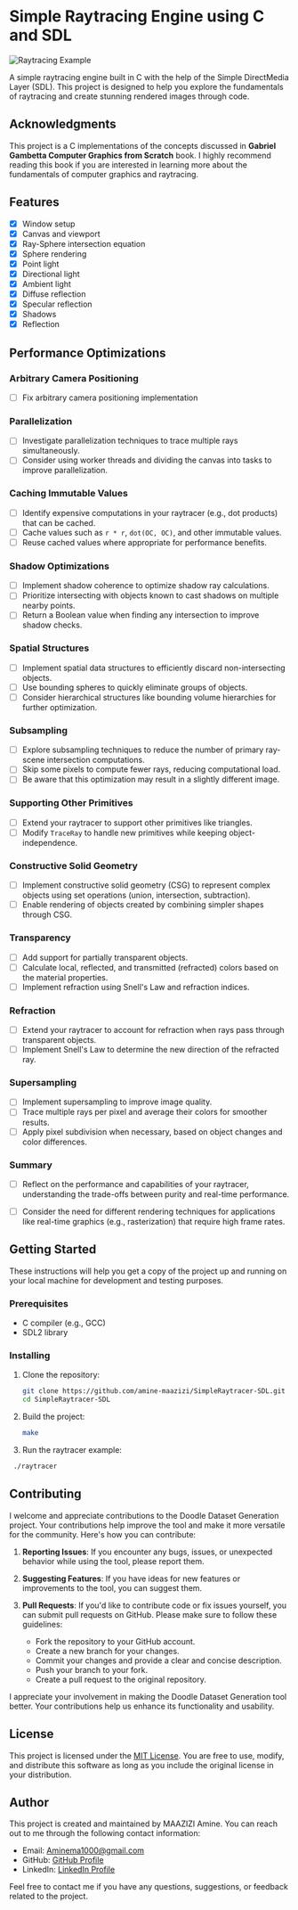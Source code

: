 # Simple Raytracing Engine using C and SDL

![Raytracing Example](source/output/scene.bmp)

A simple raytracing engine built in C with the help of the Simple DirectMedia Layer (SDL). This project is designed to help you explore the fundamentals of raytracing and create stunning rendered images through code.

## Acknowledgments

This project is a C implementations of the concepts discussed in **Gabriel Gambetta Computer Graphics from Scratch** book. I highly recommend reading this book if you are interested in learning more about the fundamentals of computer graphics and raytracing.

## Features

- [x] Window setup
- [x] Canvas and viewport
- [x] Ray-Sphere intersection equation
- [x] Sphere rendering
- [x] Point light
- [x] Directional light
- [x] Ambient light
- [x] Diffuse reflection
- [x] Specular reflection
- [x] Shadows
- [x] Reflection

## Performance Optimizations

### Arbitrary Camera Positioning
- [ ] Fix arbitrary camera positioning implementation

### Parallelization
- [ ] Investigate parallelization techniques to trace multiple rays simultaneously.
- [ ] Consider using worker threads and dividing the canvas into tasks to improve parallelization.

### Caching Immutable Values
- [ ] Identify expensive computations in your raytracer (e.g., dot products) that can be cached.
- [ ] Cache values such as `r * r`, `dot(OC, OC)`, and other immutable values.
- [ ] Reuse cached values where appropriate for performance benefits.

### Shadow Optimizations
- [ ] Implement shadow coherence to optimize shadow ray calculations.
- [ ] Prioritize intersecting with objects known to cast shadows on multiple nearby points.
- [ ] Return a Boolean value when finding any intersection to improve shadow checks.

### Spatial Structures
- [ ] Implement spatial data structures to efficiently discard non-intersecting objects.
- [ ] Use bounding spheres to quickly eliminate groups of objects.
- [ ] Consider hierarchical structures like bounding volume hierarchies for further optimization.

### Subsampling
- [ ] Explore subsampling techniques to reduce the number of primary ray-scene intersection computations.
- [ ] Skip some pixels to compute fewer rays, reducing computational load.
- [ ] Be aware that this optimization may result in a slightly different image.

### Supporting Other Primitives
- [ ] Extend your raytracer to support other primitives like triangles.
- [ ] Modify `TraceRay` to handle new primitives while keeping object-independence.

### Constructive Solid Geometry
- [ ] Implement constructive solid geometry (CSG) to represent complex objects using set operations (union, intersection, subtraction).
- [ ] Enable rendering of objects created by combining simpler shapes through CSG.

### Transparency
- [ ] Add support for partially transparent objects.
- [ ] Calculate local, reflected, and transmitted (refracted) colors based on the material properties.
- [ ] Implement refraction using Snell's Law and refraction indices.

### Refraction
- [ ] Extend your raytracer to account for refraction when rays pass through transparent objects.
- [ ] Implement Snell's Law to determine the new direction of the refracted ray.

### Supersampling
- [ ] Implement supersampling to improve image quality.
- [ ] Trace multiple rays per pixel and average their colors for smoother results.
- [ ] Apply pixel subdivision when necessary, based on object changes and color differences.

### Summary
- [ ] Reflect on the performance and capabilities of your raytracer, understanding the trade-offs between purity and real-time performance.
- [ ] Consider the need for different rendering techniques for applications like real-time graphics (e.g., rasterization) that require high frame rates.



## Getting Started

These instructions will help you get a copy of the project up and running on your local machine for development and testing purposes.

### Prerequisites

- C compiler (e.g., GCC)
- SDL2 library

### Installing

1. Clone the repository:

   ```bash
   git clone https://github.com/amine-maazizi/SimpleRaytracer-SDL.git
   cd SimpleRaytracer-SDL
   ```

2. Build the project:
    
   ```bash
   make
   ```

3. Run the raytracer example:

  ```bash
   ./raytracer
   ```

## Contributing

I welcome and appreciate contributions to the Doodle Dataset Generation project. Your contributions help improve the tool and make it more versatile for the community. Here's how you can contribute:

1. **Reporting Issues**: If you encounter any bugs, issues, or unexpected behavior while using the tool, please report them.

2. **Suggesting Features**: If you have ideas for new features or improvements to the tool, you can suggest them.

3. **Pull Requests**: If you'd like to contribute code or fix issues yourself, you can submit pull requests on GitHub. Please make sure to follow these guidelines:
    - Fork the repository to your GitHub account.
    - Create a new branch for your changes.
    - Commit your changes and provide a clear and concise description.
    - Push your branch to your fork.
    - Create a pull request to the original repository.

I appreciate your involvement in making the Doodle Dataset Generation tool better. Your contributions help us enhance its functionality and usability.

## License

This project is licensed under the [MIT License](https://opensource.org/licenses/MIT). You are free to use, modify, and distribute this software as long as you include the original license in your distribution.


## Author

This project is created and maintained by MAAZIZI Amine. You can reach out to me through the following contact information:

- Email: Aminema1000@gmail.com
- GitHub: [GitHub Profile](https://github.com/amine-maazizi)
- LinkedIn: [LinkedIn Profile](https://www.linkedin.com/in/amine-maazizi-190266235/)

Feel free to contact me if you have any questions, suggestions, or feedback related to the project.


